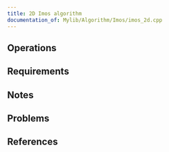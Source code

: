 ```yaml
---
title: 2D Imos algorithm
documentation_of: Mylib/Algorithm/Imos/imos_2d.cpp
---
```


## Operations

## Requirements

## Notes

## Problems

## References
